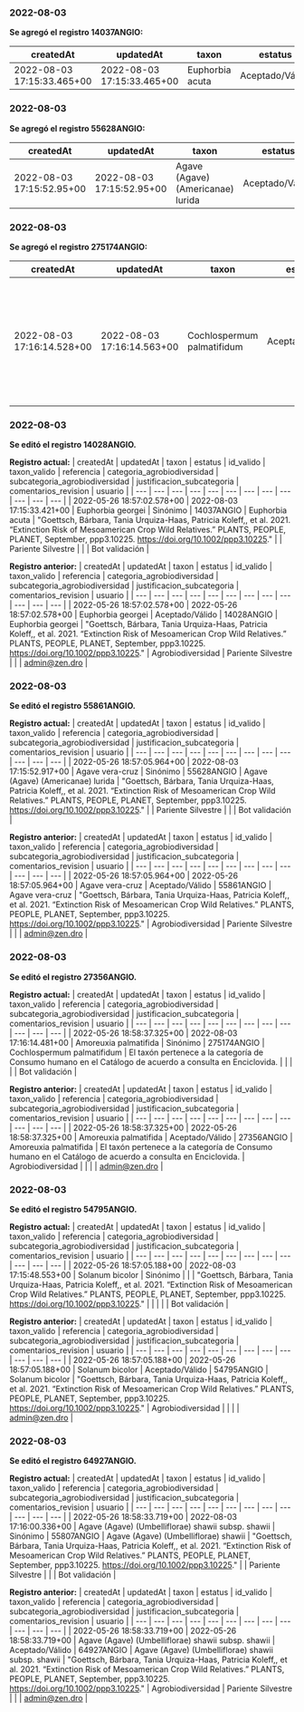 
### 2022-08-03
**Se agregó el registro 14037ANGIO:**

| createdAt | updatedAt | taxon | estatus | id_valido | taxon_valido | referencia | categoria_agrobiodiversidad | subcategoria_agrobiodiversidad | justificacion_subcategoria | comentarios_revision | usuario |
| --- | --- | --- | --- | --- | --- | --- | --- | --- | --- | --- | --- |
| 2022-08-03 17:15:33.465+00 | 2022-08-03 17:15:33.465+00 | Euphorbia acuta | Aceptado/Válido | 14037ANGIO | Euphorbia acuta |  |  |  |  |  | Bot validación |

### 2022-08-03
**Se agregó el registro 55628ANGIO:**

| createdAt | updatedAt | taxon | estatus | id_valido | taxon_valido | referencia | categoria_agrobiodiversidad | subcategoria_agrobiodiversidad | justificacion_subcategoria | comentarios_revision | usuario |
| --- | --- | --- | --- | --- | --- | --- | --- | --- | --- | --- | --- |
| 2022-08-03 17:15:52.95+00 | 2022-08-03 17:15:52.95+00 | Agave (Agave) (Americanae) lurida | Aceptado/Válido | 55628ANGIO | Agave (Agave) (Americanae) lurida |  |  |  |  |  | Bot validación |

### 2022-08-03
**Se agregó el registro 275174ANGIO:**

| createdAt | updatedAt | taxon | estatus | id_valido | taxon_valido | referencia | categoria_agrobiodiversidad | subcategoria_agrobiodiversidad | justificacion_subcategoria | comentarios_revision | usuario |
| --- | --- | --- | --- | --- | --- | --- | --- | --- | --- | --- | --- |
| 2022-08-03 17:16:14.528+00 | 2022-08-03 17:16:14.563+00 | Cochlospermum palmatifidum | Aceptado/Válido | 275174ANGIO | Cochlospermum palmatifidum | El taxón pertenece a la categoría de Consumo humano en el Catálogo de acuerdo a consulta en Enciclovida. | Agrobiodiversidad |  |  |  | Bot validación |

### 2022-08-03
**Se editó el registro 14028ANGIO.**

**Registro actual:**
| createdAt | updatedAt | taxon | estatus | id_valido | taxon_valido | referencia | categoria_agrobiodiversidad | subcategoria_agrobiodiversidad | justificacion_subcategoria | comentarios_revision | usuario |
| --- | --- | --- | --- | --- | --- | --- | --- | --- | --- | --- | --- |
| 2022-05-26 18:57:02.578+00 | 2022-08-03 17:15:33.421+00 | Euphorbia georgei | Sinónimo | 14037ANGIO | Euphorbia acuta | "Goettsch, Bárbara, Tania Urquiza-Haas, Patricia Koleff,, et al. 2021. “Extinction Risk of Mesoamerican Crop Wild Relatives.” PLANTS, PEOPLE, PLANET, September, ppp3.10225. https://doi.org/10.1002/ppp3.10225." |  | Pariente Silvestre |  |  | Bot validación |

**Registro anterior:**
| createdAt | updatedAt | taxon | estatus | id_valido | taxon_valido | referencia | categoria_agrobiodiversidad | subcategoria_agrobiodiversidad | justificacion_subcategoria | comentarios_revision | usuario |
| --- | --- | --- | --- | --- | --- | --- | --- | --- | --- | --- | --- |
| 2022-05-26 18:57:02.578+00 | 2022-05-26 18:57:02.578+00 | Euphorbia georgei | Aceptado/Válido | 14028ANGIO | Euphorbia georgei | "Goettsch, Bárbara, Tania Urquiza-Haas, Patricia Koleff,, et al. 2021. “Extinction Risk of Mesoamerican Crop Wild Relatives.” PLANTS, PEOPLE, PLANET, September, ppp3.10225. https://doi.org/10.1002/ppp3.10225." | Agrobiodiversidad | Pariente Silvestre |  |  | admin@zen.dro |

### 2022-08-03
**Se editó el registro 55861ANGIO.**

**Registro actual:**
| createdAt | updatedAt | taxon | estatus | id_valido | taxon_valido | referencia | categoria_agrobiodiversidad | subcategoria_agrobiodiversidad | justificacion_subcategoria | comentarios_revision | usuario |
| --- | --- | --- | --- | --- | --- | --- | --- | --- | --- | --- | --- |
| 2022-05-26 18:57:05.964+00 | 2022-08-03 17:15:52.917+00 | Agave vera-cruz | Sinónimo | 55628ANGIO | Agave (Agave) (Americanae) lurida | "Goettsch, Bárbara, Tania Urquiza-Haas, Patricia Koleff,, et al. 2021. “Extinction Risk of Mesoamerican Crop Wild Relatives.” PLANTS, PEOPLE, PLANET, September, ppp3.10225. https://doi.org/10.1002/ppp3.10225." |  | Pariente Silvestre |  |  | Bot validación |

**Registro anterior:**
| createdAt | updatedAt | taxon | estatus | id_valido | taxon_valido | referencia | categoria_agrobiodiversidad | subcategoria_agrobiodiversidad | justificacion_subcategoria | comentarios_revision | usuario |
| --- | --- | --- | --- | --- | --- | --- | --- | --- | --- | --- | --- |
| 2022-05-26 18:57:05.964+00 | 2022-05-26 18:57:05.964+00 | Agave vera-cruz | Aceptado/Válido | 55861ANGIO | Agave vera-cruz | "Goettsch, Bárbara, Tania Urquiza-Haas, Patricia Koleff,, et al. 2021. “Extinction Risk of Mesoamerican Crop Wild Relatives.” PLANTS, PEOPLE, PLANET, September, ppp3.10225. https://doi.org/10.1002/ppp3.10225." | Agrobiodiversidad | Pariente Silvestre |  |  | admin@zen.dro |

### 2022-08-03
**Se editó el registro 27356ANGIO.**

**Registro actual:**
| createdAt | updatedAt | taxon | estatus | id_valido | taxon_valido | referencia | categoria_agrobiodiversidad | subcategoria_agrobiodiversidad | justificacion_subcategoria | comentarios_revision | usuario |
| --- | --- | --- | --- | --- | --- | --- | --- | --- | --- | --- | --- |
| 2022-05-26 18:58:37.325+00 | 2022-08-03 17:16:14.481+00 | Amoreuxia palmatifida | Sinónimo | 275174ANGIO | Cochlospermum palmatifidum | El taxón pertenece a la categoría de Consumo humano en el Catálogo de acuerdo a consulta en Enciclovida. |  |  |  |  | Bot validación |

**Registro anterior:**
| createdAt | updatedAt | taxon | estatus | id_valido | taxon_valido | referencia | categoria_agrobiodiversidad | subcategoria_agrobiodiversidad | justificacion_subcategoria | comentarios_revision | usuario |
| --- | --- | --- | --- | --- | --- | --- | --- | --- | --- | --- | --- |
| 2022-05-26 18:58:37.325+00 | 2022-05-26 18:58:37.325+00 | Amoreuxia palmatifida | Aceptado/Válido | 27356ANGIO | Amoreuxia palmatifida | El taxón pertenece a la categoría de Consumo humano en el Catálogo de acuerdo a consulta en Enciclovida. | Agrobiodiversidad |  |  |  | admin@zen.dro |

### 2022-08-03
**Se editó el registro 54795ANGIO.**

**Registro actual:**
| createdAt | updatedAt | taxon | estatus | id_valido | taxon_valido | referencia | categoria_agrobiodiversidad | subcategoria_agrobiodiversidad | justificacion_subcategoria | comentarios_revision | usuario |
| --- | --- | --- | --- | --- | --- | --- | --- | --- | --- | --- | --- |
| 2022-05-26 18:57:05.188+00 | 2022-08-03 17:15:48.553+00 | Solanum bicolor | Sinónimo |  |  | "Goettsch, Bárbara, Tania Urquiza-Haas, Patricia Koleff,, et al. 2021. “Extinction Risk of Mesoamerican Crop Wild Relatives.” PLANTS, PEOPLE, PLANET, September, ppp3.10225. https://doi.org/10.1002/ppp3.10225." |  |  |  |  | Bot validación |

**Registro anterior:**
| createdAt | updatedAt | taxon | estatus | id_valido | taxon_valido | referencia | categoria_agrobiodiversidad | subcategoria_agrobiodiversidad | justificacion_subcategoria | comentarios_revision | usuario |
| --- | --- | --- | --- | --- | --- | --- | --- | --- | --- | --- | --- |
| 2022-05-26 18:57:05.188+00 | 2022-05-26 18:57:05.188+00 | Solanum bicolor | Aceptado/Válido | 54795ANGIO | Solanum bicolor | "Goettsch, Bárbara, Tania Urquiza-Haas, Patricia Koleff,, et al. 2021. “Extinction Risk of Mesoamerican Crop Wild Relatives.” PLANTS, PEOPLE, PLANET, September, ppp3.10225. https://doi.org/10.1002/ppp3.10225." | Agrobiodiversidad |  |  |  | admin@zen.dro |

### 2022-08-03
**Se editó el registro 64927ANGIO.**

**Registro actual:**
| createdAt | updatedAt | taxon | estatus | id_valido | taxon_valido | referencia | categoria_agrobiodiversidad | subcategoria_agrobiodiversidad | justificacion_subcategoria | comentarios_revision | usuario |
| --- | --- | --- | --- | --- | --- | --- | --- | --- | --- | --- | --- |
| 2022-05-26 18:58:33.719+00 | 2022-08-03 17:16:00.336+00 | Agave (Agave) (Umbelliflorae) shawii subsp. shawii | Sinónimo | 55807ANGIO | Agave (Agave) (Umbelliflorae) shawii | "Goettsch, Bárbara, Tania Urquiza-Haas, Patricia Koleff,, et al. 2021. “Extinction Risk of Mesoamerican Crop Wild Relatives.” PLANTS, PEOPLE, PLANET, September, ppp3.10225. https://doi.org/10.1002/ppp3.10225." |  | Pariente Silvestre |  |  | Bot validación |

**Registro anterior:**
| createdAt | updatedAt | taxon | estatus | id_valido | taxon_valido | referencia | categoria_agrobiodiversidad | subcategoria_agrobiodiversidad | justificacion_subcategoria | comentarios_revision | usuario |
| --- | --- | --- | --- | --- | --- | --- | --- | --- | --- | --- | --- |
| 2022-05-26 18:58:33.719+00 | 2022-05-26 18:58:33.719+00 | Agave (Agave) (Umbelliflorae) shawii subsp. shawii | Aceptado/Válido | 64927ANGIO | Agave (Agave) (Umbelliflorae) shawii subsp. shawii | "Goettsch, Bárbara, Tania Urquiza-Haas, Patricia Koleff,, et al. 2021. “Extinction Risk of Mesoamerican Crop Wild Relatives.” PLANTS, PEOPLE, PLANET, September, ppp3.10225. https://doi.org/10.1002/ppp3.10225." | Agrobiodiversidad | Pariente Silvestre |  |  | admin@zen.dro |

